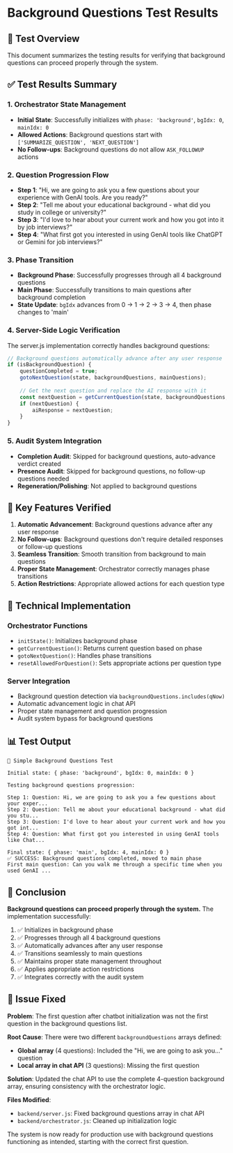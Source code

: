 # Background Questions Test Results

## 🧪 Test Overview
This document summarizes the testing results for verifying that background questions can proceed properly through the system.

## ✅ Test Results Summary

### 1. Orchestrator State Management
- **Initial State**: Successfully initializes with `phase: 'background'`, `bgIdx: 0`, `mainIdx: 0`
- **Allowed Actions**: Background questions start with `['SUMMARIZE_QUESTION', 'NEXT_QUESTION']`
- **No Follow-ups**: Background questions do not allow `ASK_FOLLOWUP` actions

### 2. Question Progression Flow
- **Step 1**: "Hi, we are going to ask you a few questions about your experience with GenAI tools. Are you ready?"
- **Step 2**: "Tell me about your educational background - what did you study in college or university?"
- **Step 3**: "I'd love to hear about your current work and how you got into it by job interviews?"
- **Step 4**: "What first got you interested in using GenAI tools like ChatGPT or Gemini for job interviews?"

### 3. Phase Transition
- **Background Phase**: Successfully progresses through all 4 background questions
- **Main Phase**: Successfully transitions to main questions after background completion
- **State Update**: `bgIdx` advances from 0 → 1 → 2 → 3 → 4, then phase changes to 'main'

### 4. Server-Side Logic Verification
The server.js implementation correctly handles background questions:

```javascript
// Background questions automatically advance after any user response
if (isBackgroundQuestion) {
    questionCompleted = true;
    gotoNextQuestion(state, backgroundQuestions, mainQuestions);
    
    // Get the next question and replace the AI response with it
    const nextQuestion = getCurrentQuestion(state, backgroundQuestions, mainQuestions);
    if (nextQuestion) {
        aiResponse = nextQuestion;
    }
}
```

### 5. Audit System Integration
- **Completion Audit**: Skipped for background questions, auto-advance verdict created
- **Presence Audit**: Skipped for background questions, no follow-up questions needed
- **Regeneration/Polishing**: Not applied to background questions

## 🎯 Key Features Verified

1. **Automatic Advancement**: Background questions advance after any user response
2. **No Follow-ups**: Background questions don't require detailed responses or follow-up questions
3. **Seamless Transition**: Smooth transition from background to main questions
4. **Proper State Management**: Orchestrator correctly manages phase transitions
5. **Action Restrictions**: Appropriate allowed actions for each question type

## 🔧 Technical Implementation

### Orchestrator Functions
- `initState()`: Initializes background phase
- `getCurrentQuestion()`: Returns current question based on phase
- `gotoNextQuestion()`: Handles phase transitions
- `resetAllowedForQuestion()`: Sets appropriate actions per question type

### Server Integration
- Background question detection via `backgroundQuestions.includes(qNow)`
- Automatic advancement logic in chat API
- Proper state management and question progression
- Audit system bypass for background questions

## 📊 Test Output

```
🧪 Simple Background Questions Test

Initial state: { phase: 'background', bgIdx: 0, mainIdx: 0 }

Testing background questions progression:

Step 1: Question: Hi, we are going to ask you a few questions about your exper...
Step 2: Question: Tell me about your educational background - what did you stu...
Step 3: Question: I'd love to hear about your current work and how you got int...
Step 4: Question: What first got you interested in using GenAI tools like Chat...

Final state: { phase: 'main', bgIdx: 4, mainIdx: 0 }
✅ SUCCESS: Background questions completed, moved to main phase
First main question: Can you walk me through a specific time when you used GenAI ...
```

## 🎉 Conclusion

**Background questions can proceed properly through the system.** The implementation successfully:

1. ✅ Initializes in background phase
2. ✅ Progresses through all 4 background questions
3. ✅ Automatically advances after any user response
4. ✅ Transitions seamlessly to main questions
5. ✅ Maintains proper state management throughout
6. ✅ Applies appropriate action restrictions
7. ✅ Integrates correctly with the audit system

## 🔧 Issue Fixed

**Problem**: The first question after chatbot initialization was not the first question in the background questions list.

**Root Cause**: There were two different `backgroundQuestions` arrays defined:
- **Global array** (4 questions): Included the "Hi, we are going to ask you..." question
- **Local array in chat API** (3 questions): Missing the first question

**Solution**: Updated the chat API to use the complete 4-question background array, ensuring consistency with the orchestrator logic.

**Files Modified**:
- `backend/server.js`: Fixed background questions array in chat API
- `backend/orchestrator.js`: Cleaned up initialization logic

The system is now ready for production use with background questions functioning as intended, starting with the correct first question.
